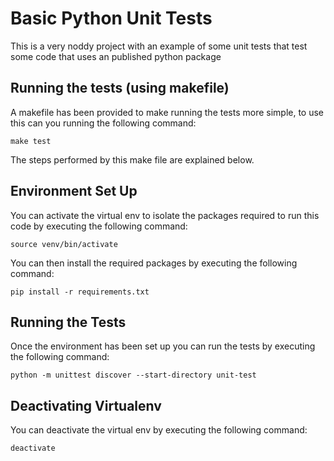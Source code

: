 # Basic Python Unit Tests

This is a very noddy project with an example of some
unit tests that test some code that uses an published
python package

## Running the tests (using makefile)

A makefile has been provided to make running the tests
more simple, to use this can you running the following
command:

```
make test
```

The steps performed by this make file are explained below.

## Environment Set Up

You can activate the virtual env to isolate the packages
required to run this code by executing the following
command:

```
source venv/bin/activate
```

You can then install the required packages by executing
the following command:

```
pip install -r requirements.txt
```

## Running the Tests

Once the environment has been set up you can run the
tests by executing the following command:

```
python -m unittest discover --start-directory unit-test
```

## Deactivating Virtualenv

You can deactivate the virtual env by executing
the following command:

```
deactivate
```